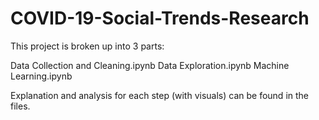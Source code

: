 # COVID-19-Social-Trends-Research

This project is broken up into 3 parts:

Data Collection and Cleaning.ipynb
Data Exploration.ipynb
Machine Learning.ipynb

Explanation and analysis for each step (with visuals) can be found in the files.
